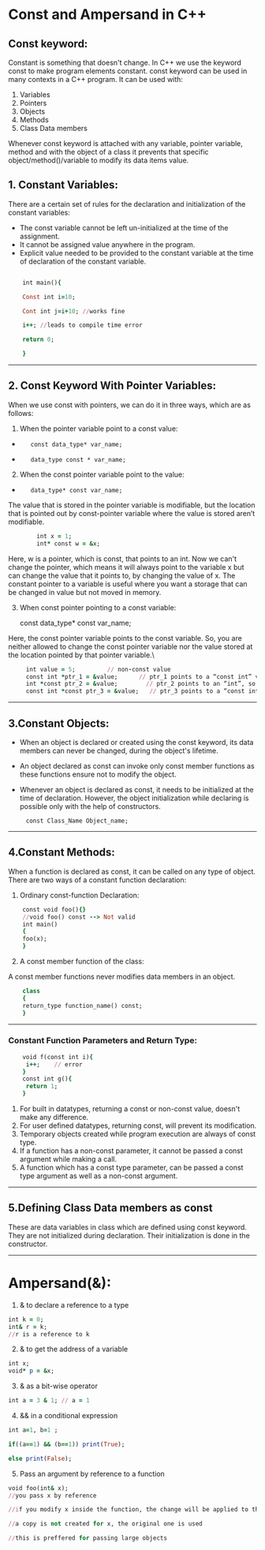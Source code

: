 # Const and Ampersand in C++ 

## Const keyword:

Constant is something that doesn't change. In C++ we use the keyword const to make program elements constant. const keyword can be used in many contexts in a C++ program. It can be used with:
1. Variables
2. Pointers
3. Objects
4. Methods
5. Class Data members

Whenever const keyword is attached with any variable, pointer variable, method and with the object of a class it prevents that specific object/method()/variable to modify its data items value.

## 1. Constant Variables:

There are a certain set of rules for the declaration and initialization of the constant variables:
   
 - The const variable cannot be left un-initialized at the time of the assignment.
 - It cannot be assigned value anywhere in the program.
 - Explicit value needed to be provided to the constant variable at the time of declaration of the constant variable.


```ruby

    int main(){

    Const int i=10;

    Cont int j=i+10; //works fine

    i++; //leads to compile time error

    return 0;

    }

```
----------

## 2. Const Keyword With Pointer Variables:

When we use const with pointers, we can do it in three ways, which are as follows:
  
 1) When the pointer variable point to a const value:
   
- 
         const data_type* var_name; 
- 
         data_type const * var_name;

 2) When the const pointer variable point to the value:
      
-        data_type* const var_name;
The value that is stored in the pointer variable is modifiable, but the location that is pointed out by const-pointer variable where the value is stored aren’t modifiable.
```ruby     
        int x = 1;
        int* const w = &x;
```
Here, w is a pointer, which is const, that points to an int. Now we can't change the pointer, which means it will always point to the variable x but can change the value that it points to, by changing the value of x.
The constant pointer to a variable is useful where you want a storage that can be changed in value but not moved in memory.
 
 3) When const pointer pointing to a const variable:

      const data_type* const var_name;

Here, the const pointer variable points to the const variable. So, you are neither allowed to change the const pointer variable nor the value stored at the location pointed by that pointer variable.\

```ruby
     int value = 5;         // non-const value
     const int *ptr_1 = &value;      // ptr_1 points to a “const int” value, so this is a pointer to a const value.
     int *const ptr_2 = &value;        // ptr_2 points to an “int”, so this is a const pointer to a non-const value.
     const int *const ptr_3 = &value;   // ptr_3 points to a “const int” value, so this is a const pointer to a const value.
```

---
## 3.Constant Objects:

+ When an object is declared or created using the const keyword, its data members can never be changed, during the object's lifetime.

+ An object declared as const can invoke only const member functions as these functions ensure not to modify the object.

+ Whenever an object is declared as const, it needs to be initialized at the time of declaration. However, the object initialization while declaring is possible only with the help of constructors.
  
```
     const Class_Name Object_name;
```
---
## 4.Constant Methods:

When a function is declared as const, it can be called on any type of object.
There are two ways of a constant function declaration:

 1. Ordinary const-function Declaration:

```ruby   
    const void foo(){}
    //void foo() const --> Not valid
    int main()
    {
    foo(x);
    }
```
 2. A const member function of the class:

A const member functions never modifies data members in an object.

```ruby
    class
    {
    return_type function_name() const;
    }
```

---
### Constant Function Parameters and Return Type:

```ruby
    void f(const int i){ 
     i++;    // error
    }
    const int g(){
     return 1;
    }
 ```
1.	For built in datatypes, returning a const or non-const value, doesn't make any difference.
2.	For user defined datatypes, returning const, will prevent its modification.
3.	Temporary objects created while program execution are always of const type.
4.	If a function has a non-const parameter, it cannot be passed a const argument while making a call.
5.	A function which has a const type parameter, can be passed a const type argument as well as a non-const argument.

---

## 5.Defining Class Data members as const
   These are data variables in class which are defined using const keyword. They are not initialized during declaration. Their initialization is done in the constructor.

---


# Ampersand(&):
1. & to declare a reference to a type

```ruby
int k = 0;
int& r = k;
//r is a reference to k
```

2. & to get the address of a variable

```ruby
int x;
void* p = &x;
```

3. & as a bit-wise operator

```ruby
int a = 3 & 1; // a = 1
```

4. && in a conditional expression

```ruby
int a=1, b=1 ;

if((a==1) && (b==1)) print(True); 

else print(False);
```

5. Pass an argument by reference to a function


```ruby
void foo(int& x);
//you pass x by reference

//if you modify x inside the function, the change will be applied to the original variable

//a copy is not created for x, the original one is used

//this is preffered for passing large objects
```
